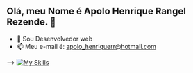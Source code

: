 ## Olá, meu Nome é Apolo Henrique Rangel Rezende. 👋

- 🔭 Sou Desenvolvedor web
- 📫 Meu e-mail é: apolo_henriquerr@hotmail.com

-->
[![My Skills](https://skillicons.dev/icons?i=aws,gcp,azure,react,vue,flutter&perline=3)](https://skillicons.dev)
